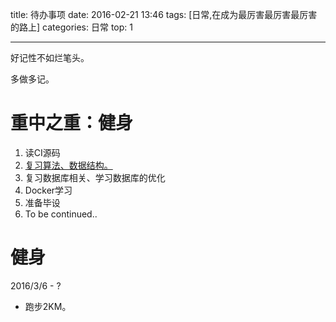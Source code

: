
title: 待办事项
date: 2016-02-21 13:46
tags: [日常,在成为最厉害最厉害最厉害的路上]
categories: 日常
top: 1

---
 
 好记性不如烂笔头。

<!-- more -->

多做多记。

# 重中之重：健身

1. 读CI源码
2. [复习算法、数据结构。](http://zh.visualgo.net/)
3. 复习数据库相关、学习数据库的优化
4. Docker学习
5. 准备毕设
6. To be continued..


# 健身

2016/3/6 - ?

- 跑步2KM。

